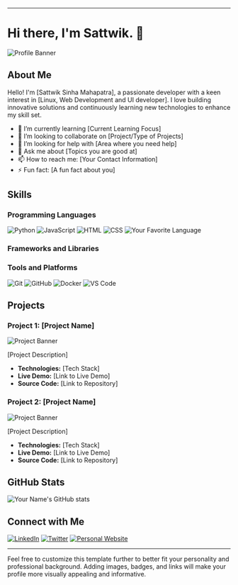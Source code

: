 
---

# Hi there, I'm **Sattwik**. 👋

![Profile Banner](https://via.placeholder.com/1200x400)

## About Me

Hello! I'm [Sattwik Sinha Mahapatra], a passionate developer with a keen interest in [Linux, Web Development and UI developer]. I love building innovative solutions and continuously learning new technologies to enhance my skill set.

- 🌱 I’m currently learning [Current Learning Focus]
- 👯 I’m looking to collaborate on [Project/Type of Projects]
- 🤔 I’m looking for help with [Area where you need help]
- 💬 Ask me about [Topics you are good at]
- 📫 How to reach me: [Your Contact Information]
- ⚡ Fun fact: [A fun fact about you]

## Skills

### Programming Languages

![Python](https://img.shields.io/badge/-Python-000?&logo=python)
![JavaScript](https://img.shields.io/badge/-JavaScript-000?&logo=javascript)
![HTML](https://img.shields.io/badge/-HTML-000?&logo=html5)
![CSS](https://img.shields.io/badge/-CSS-000?&logo=css3)
![Your Favorite Language](https://img.shields.io/badge/-Your%20Favorite%20Language-000?&logo=YourFavoriteLanguage)

### Frameworks and Libraries



### Tools and Platforms

![Git](https://img.shields.io/badge/-Git-000?&logo=git)
![GitHub](https://img.shields.io/badge/-GitHub-000?&logo=github)
![Docker](https://img.shields.io/badge/-Docker-000?&logo=docker)
![VS Code](https://img.shields.io/badge/-VS%20Code-000?&logo=visual-studio-code)

## Projects

### Project 1: [Project Name]

![Project Banner](https://via.placeholder.com/800x200)

[Project Description]

- **Technologies:** [Tech Stack]
- **Live Demo:** [Link to Live Demo]
- **Source Code:** [Link to Repository]

### Project 2: [Project Name]

![Project Banner](https://via.placeholder.com/800x200)

[Project Description]

- **Technologies:** [Tech Stack]
- **Live Demo:** [Link to Live Demo]
- **Source Code:** [Link to Repository]

## GitHub Stats

![Your Name's GitHub stats](https://github-readme-stats.vercel.app/api?username=YourUsername&show_icons=true&theme=radical)

## Connect with Me

[![LinkedIn](https://img.shields.io/badge/-LinkedIn-000?&logo=linkedin&logoColor=0077B5)](https://linkedin.com/in/yourprofile)
[![Twitter](https://img.shields.io/badge/-Twitter-000?&logo=twitter&logoColor=1DA1F2)](https://twitter.com/yourprofile)
[![Personal Website](https://img.shields.io/badge/-Website-000?&logo=google-chrome&logoColor=4285F4)](https://yourwebsite.com)

---

Feel free to customize this template further to better fit your personality and professional background. Adding images, badges, and links will make your profile more visually appealing and informative.

